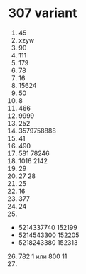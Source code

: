# 307 variant

1. 45
2. xzyw
3. 90
4. 111
5. 179
6. 78
7. 16
8. 15624
9. 50
10. 8
11. 466
12. 9999
13. 252
14. 3579758888
15. 41
16. 490
17. 581 78246
18. 1016 2142
19. 29
20. 27 28
21. 25
22. 16
23. 377
24. 24
25. 
- 5214337740 152199
- 5214543300 152205
- 5218243380 152313
26. 782 1 или 800 11
27. 